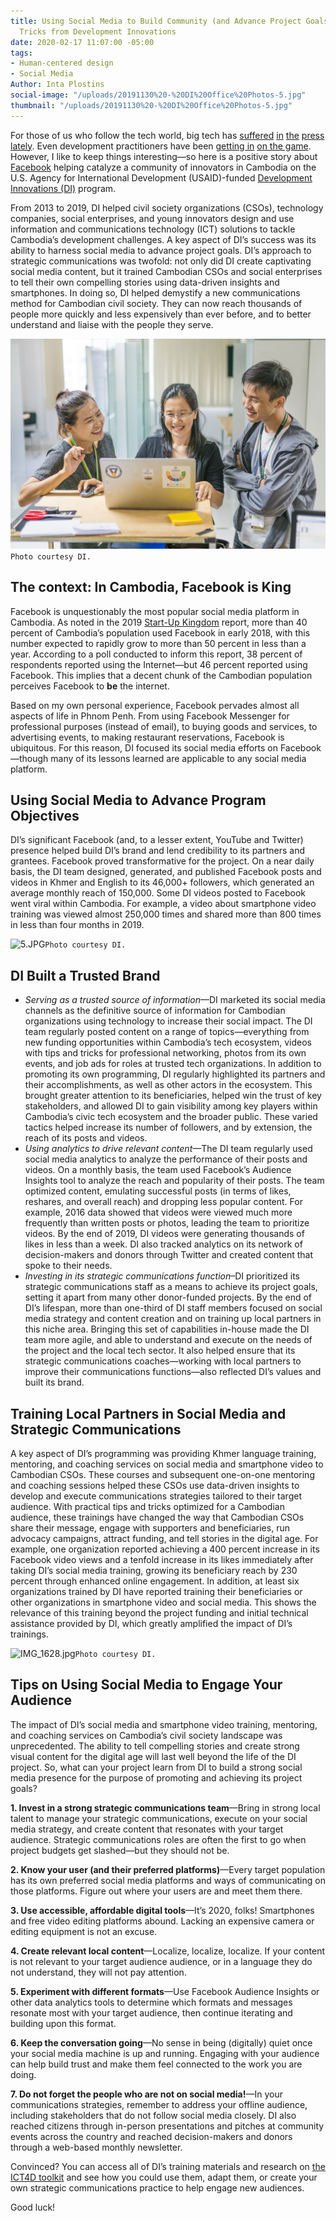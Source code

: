 ```yaml
---
title: Using Social Media to Build Community (and Advance Project Goals)—Tips and
  Tricks from Development Innovations
date: 2020-02-17 11:07:00 -05:00
tags:
- Human-centered design
- Social Media
Author: Inta Plostins
social-image: "/uploads/20191130%20-%20DI%20Office%20Photos-5.jpg"
thumbnail: "/uploads/20191130%20-%20DI%20Office%20Photos-5.jpg"
---
```


For those of us who follow the tech world, big tech has [suffered](https://nymag.com/intelligencer/2020/02/what-its-like-to-own-an-amazon-ring-doorbell-camera.html) [in](https://www.theverge.com/2020/2/6/21126970/apple-iphone-independent-repair-contract-search-audit) [the](https://www.ft.com/content/6ec3f6a6-4d56-11ea-95a0-43d18ec715f5) [press](https://www.marketwatch.com/story/heres-why-facebook-agreed-to-pay-550-million-privacy-settlement-to-illinois-2020-02-09) [lately](https://www.inc.com/jason-aten/microsoft-accidentally-exposed-250-million-customer-support-records-online-heres-what-you-should-know.html). Even development practitioners have been [getting in](https://www.ictworks.org/facebook-digital-development/#.Xkq6_ihKg2y) [on the game](https://www.devex.com/news/what-the-facebook-scandal-means-for-data-for-good-92425). However, I like to keep things interesting—so here is a positive story about [Facebook](https://www.facebook.com/) helping catalyze a community of innovators in Cambodia on the U.S. Agency for International Development (USAID)-funded [Development Innovations (DI)](https://www.development-innovations.org/) program.

<!--more-->

From 2013 to 2019, DI helped civil society organizations (CSOs), technology companies, social enterprises, and young innovators design and use information and communications technology (ICT) solutions to tackle Cambodia’s development challenges. A key aspect of DI’s success was its ability to harness social media to advance project goals. DI’s approach to strategic communications was twofold: not only did DI create captivating social media content, but it trained Cambodian CSOs and social enterprises to tell their own compelling stories using data-driven insights and smartphones. In doing so, DI helped demystify a new communications method for Cambodian civil society. They can now reach thousands of people more quickly and less expensively than ever before, and to better understand and liaise with the people they serve.

![20191130 - DI Office Photos-5.jpg](/uploads/20191130%20-%20DI%20Office%20Photos-5.jpg)`Photo courtesy DI.`

## The context: In Cambodia, Facebook is King

Facebook is unquestionably the most popular social media platform in Cambodia. As noted in the 2019 [Start-Up Kingdom](https://www.raintreecambodia.com/research) report, more than 40 percent of Cambodia’s population used Facebook in early 2018, with this number expected to rapidly grow to more than 50 percent in less than a year. According to a poll conducted to inform this report, 38 percent of respondents reported using the Internet—but 46 percent reported using Facebook. This implies that a decent chunk of the Cambodian population perceives Facebook to **be** the internet. 

Based on my own personal experience, Facebook pervades almost all aspects of life in Phnom Penh. From using Facebook Messenger for professional purposes (instead of email), to buying goods and services, to advertising events, to making restaurant reservations, Facebook is ubiquitous. For this reason, DI focused its social media efforts on Facebook—though many of its lessons learned are applicable to any social media platform.

## Using Social Media to Advance Program Objectives

DI’s significant Facebook (and, to a lesser extent, YouTube and Twitter) presence helped build DI’s brand and lend credibility to its partners and grantees. Facebook proved transformative for the project. On a near daily basis, the DI team designed, generated, and published Facebook posts and videos in Khmer and English to its 46,000+ followers, which generated an average monthly reach of 150,000. Some DI videos posted to Facebook went viral within Cambodia. For example, a video about smartphone video training was viewed almost 250,000 times and shared more than 800 times in less than four months in 2019.

![5.JPG](/uploads/5.JPG)`Photo courtesy DI.`

## DI Built a Trusted Brand

* *Serving as a trusted source of information*—DI marketed its social media channels as the definitive source of information for Cambodian organizations using technology to increase their social impact. The DI team regularly posted content on a range of topics—everything from new funding opportunities within Cambodia’s tech ecosystem, videos with tips and tricks for professional networking, photos from its own events, and job ads for roles at trusted tech organizations. In addition to promoting its own programming, DI regularly highlighted its partners and their accomplishments, as well as other actors in the ecosystem. This brought greater attention to its beneficiaries, helped win the trust of key stakeholders, and allowed DI to gain visibility among key players within Cambodia’s civic tech ecosystem and the broader public. These varied tactics helped increase its number of followers, and by extension, the reach of its posts and videos.
* *Using analytics to drive relevant content*—The DI team regularly used social media analytics to analyze the performance of their posts and videos. On a monthly basis, the team used Facebook’s Audience Insights tool to analyze the reach and popularity of their posts. The team optimized content, emulating successful posts (in terms of likes, reshares, and overall reach) and dropping less popular content. For example, 2016 data showed that videos were viewed much more frequently than written posts or photos, leading the team to prioritize videos. By the end of 2019, DI videos were generating thousands of likes in less than a week. DI also tracked analytics on its network of decision-makers and donors through Twitter and created content that spoke to their needs.
* *Investing in its strategic communications function*–DI prioritized its strategic communications staff as a means to achieve its project goals, setting it apart from many other donor-funded projects. By the end of DI’s lifespan, more than one-third of DI staff members focused on social media strategy and content creation and on training up local partners in this niche area. Bringing this set of capabilities in-house made the DI team more agile, and able to understand and execute on the needs of the project and the local tech sector. It also helped ensure that its strategic communications coaches—working with local partners to improve their communications functions—also reflected DI’s values and built its brand.

## Training Local Partners in Social Media and Strategic Communications

A key aspect of DI’s programming was providing Khmer language training, mentoring, and coaching services on social media and smartphone video to Cambodian CSOs. These courses and subsequent one-on-one mentoring and coaching sessions helped these CSOs use data-driven insights to develop and execute communications strategies tailored to their target audience. With practical tips and tricks optimized for a Cambodian audience, these trainings have changed the way that Cambodian CSOs share their message, engage with supporters and beneficiaries, run advocacy campaigns, attract funding, and tell stories in the digital age. For example, one organization reported achieving a 400 percent increase in its Facebook video views and a tenfold increase in its likes immediately after taking DI’s social media training, growing its beneficiary reach by 230 percent through enhanced online engagement. In addition, at least six organizations trained by DI have reported training their beneficiaries or other organizations in smartphone video and social media. This shows the relevance of this training beyond the project funding and initial technical assistance provided by DI, which greatly amplified the impact of DI’s trainings.

![IMG_1628.jpg](/uploads/IMG_1628.jpg)`Photo courtesy DI.`

## Tips on Using Social Media to Engage Your Audience

The impact of DI’s social media and smartphone video training, mentoring, and coaching services on Cambodia’s civil society landscape was unprecedented. The ability to tell compelling stories and create strong visual content for the digital age will last well beyond the life of the DI project. So, what can your project learn from DI to build a strong social media presence for the purpose of promoting and achieving its project goals?

**1. Invest in a strong strategic communications team**—Bring in strong local talent to manage your strategic communications, execute on your social media strategy, and create content that resonates with your target audience. Strategic communications roles are often the first to go when project budgets get slashed—but they should not be.

**2. Know your user (and their preferred platforms)**—Every target population has its own preferred social media platforms and ways of communicating on those platforms. Figure out where your users are and meet them there.

**3. Use accessible, affordable digital tools**—It’s 2020, folks! Smartphones and free video editing platforms abound. Lacking an expensive camera or editing equipment is not an excuse.

**4. Create relevant local content**—Localize, localize, localize. If your content is not relevant to your target audience audience, or in a language they do not understand, they will not pay attention.

**5. Experiment with different formats**—Use Facebook Audience Insights or other data analytics tools to determine which formats and messages resonate most with your target audience, then continue iterating and building upon this format.

**6. Keep the conversation going**—No sense in being (digitally) quiet once your social media machine is up and running. Engaging with your audience can help build trust and make them feel connected to the work you are doing.

**7. Do not forget the people who are not on social media!**—In your communications strategies, remember to address your offline audience, including stakeholders that do not follow social media closely. DI also reached citizens through in-person presentations and pitches at community events across the country and reached decision-makers and donors through a web-based monthly newsletter.

Convinced? You can access all of DI’s training materials and research on [the ICT4D toolkit](https://www.development-innovations.org/ict4d-toolkit/) and see how you could use them, adapt them, or create your own strategic communications practice to help engage new audiences.

Good luck!